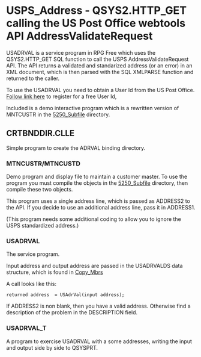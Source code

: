 # USPS_Address - QSYS2.HTTP_GET calling the US Post Office webtools API AddressValidateRequest

USADRVAL is a service program in RPG Free which uses the QSYS2.HTTP_GET SQL function to call the USPS AddressValidateRequest API. The API returns a validated and standarized address (or an error) in an XML document, which is then parsed with the SQL XMLPARSE function and returned to the caller.

To use the USADRVAL you need to obtain a User Id from the US Post Office. [Follow link here](https://www.usps.com/business/web-tools-apis/general-api-developer-guide.htm#_Toc24631952) to register for a free User Id,

Included is a demo interactive program which is a rewritten version of MNTCUSTR in the [5250_Subfile](https://github.com/SJLennon/IBM-i-RPG-Free-CLP-Code/tree/master/5250_Subfile) directory.

## CRTBNDDIR.CLLE

Simple program to create the ADRVAL binding directory.

### MTNCUSTR/MTNCUSTD

Demo program and display file to maintain a customer master. To use the program you must compile the objects in the [5250_Subfile](https://github.com/SJLennon/IBM-i-RPG-Free-CLP-Code/tree/master/5250_Subfile) directory, then compile these two objects.

This program uses a single address line, which is passed as ADDRESS2 to the API. If you decide to use an additional address line, pass it in ADDRESS1.

(This program needs some additional coding to allow you to ignore the USPS standardized address.)

### USADRVAL

The service program.

Input address and output address are passed in the USADRVALDS data structure, which is found in [Copy_Mbrs](https://github.com/SJLennon/IBM-i-RPG-Free-CLP-Code/tree/master/Copy_Mbrs)

A call looks like this:

 ``returned address  = USAdrVal(input address);``

If ADDRESS2 is non blank, then you have a valid address.  Otherwise find a description of the problem in the DESCRIPTION field.

### USADRVAL_T

A program to exercise USADRVAL with a some addresses, writing the input and output side by side to QSYSPRT.

